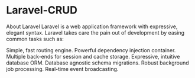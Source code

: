 # Laravel-CRUD

About Laravel
Laravel is a web application framework with expressive, elegant syntax. Laravel takes care the pain out of development by easing common tasks such as:

Simple, fast routing engine.
Powerful dependency injection container.
Multiple back-ends for session and cache storage.
Expressive, intuitive database ORM.
Database agnostic schema migrations.
Robust background job processing.
Real-time event broadcasting.